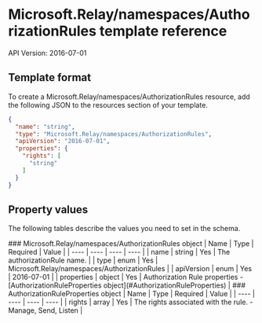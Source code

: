 # Microsoft.Relay/namespaces/AuthorizationRules template reference
API Version: 2016-07-01
## Template format

To create a Microsoft.Relay/namespaces/AuthorizationRules resource, add the following JSON to the resources section of your template.

```json
{
  "name": "string",
  "type": "Microsoft.Relay/namespaces/AuthorizationRules",
  "apiVersion": "2016-07-01",
  "properties": {
    "rights": [
      "string"
    ]
  }
}
```
## Property values

The following tables describe the values you need to set in the schema.

<a id="Microsoft.Relay/namespaces/AuthorizationRules" />
### Microsoft.Relay/namespaces/AuthorizationRules object
|  Name | Type | Required | Value |
|  ---- | ---- | ---- | ---- |
|  name | string | Yes | The authorizationRule name. |
|  type | enum | Yes | Microsoft.Relay/namespaces/AuthorizationRules |
|  apiVersion | enum | Yes | 2016-07-01 |
|  properties | object | Yes | Authorization Rule properties - [AuthorizationRuleProperties object](#AuthorizationRuleProperties) |


<a id="AuthorizationRuleProperties" />
### AuthorizationRuleProperties object
|  Name | Type | Required | Value |
|  ---- | ---- | ---- | ---- |
|  rights | array | Yes | The rights associated with the rule. - Manage, Send, Listen |

